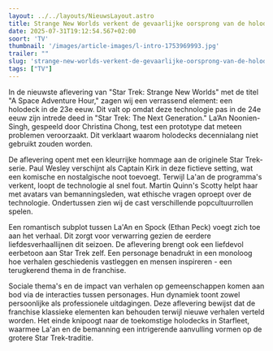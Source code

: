 ```yaml
---
layout: ../../layouts/NieuwsLayout.astro
title: Strange New Worlds verkent de gevaarlijke oorsprong van de holodeck
date: 2025-07-31T19:12:54.567+02:00
soort: 'TV'
thumbnail: '/images/article-images/l-intro-1753969993.jpg'
trailer: ""
slug: 'strange-new-worlds-verkent-de-gevaarlijke-oorsprong-van-de-holodeck'
tags: ["TV"]
---
```


In de nieuwste aflevering van "Star Trek: Strange New Worlds" met de titel "A
Space Adventure Hour," zagen wij een verrassend element: een holodeck in de 23e
eeuw. Dit valt op omdat deze technologie pas in de 24e eeuw zijn intrede deed in
"Star Trek: The Next Generation." La’An Noonien-Singh, gespeeld door Christina
Chong, test een prototype dat meteen problemen veroorzaakt. Dit verklaart waarom
holodecks decennialang niet gebruikt zouden worden.

De aflevering opent met een kleurrijke hommage aan de originele Star Trek-serie.
Paul Wesley verschijnt als Captain Kirk in deze fictieve setting, wat een
komische en nostalgische noot toevoegt. Terwijl La'an de programma's verkent,
loopt de technologie al snel fout. Martin Quinn's Scotty helpt haar met avatars
van bemanningsleden, wat ethische vragen oproept over de technologie.
Ondertussen zien wij de cast verschillende popcultuurrollen spelen.

Een romantisch subplot tussen La'An en Spock (Ethan Peck) voegt zich toe aan het
verhaal. Dit zorgt voor verwarring gezien de eerdere liefdesverhaallijnen dit
seizoen. De aflevering brengt ook een liefdevol eerbetoon aan Star Trek zelf.
Een personage benadrukt in een monoloog hoe verhalen geschiedenis vastleggen en
mensen inspireren - een terugkerend thema in de franchise.

Sociale thema's en de impact van verhalen op gemeenschappen komen aan bod via de
interacties tussen personages. Hun dynamiek toont zowel persoonlijke als
professionele uitdagingen. Deze aflevering bewijst dat de franchise klassieke
elementen kan behouden terwijl nieuwe verhalen verteld worden. Het einde
knipoogt naar de toekomstige holodecks in Starfleet, waarmee La'an en de
bemanning een intrigerende aanvulling vormen op de grotere Star Trek-traditie.